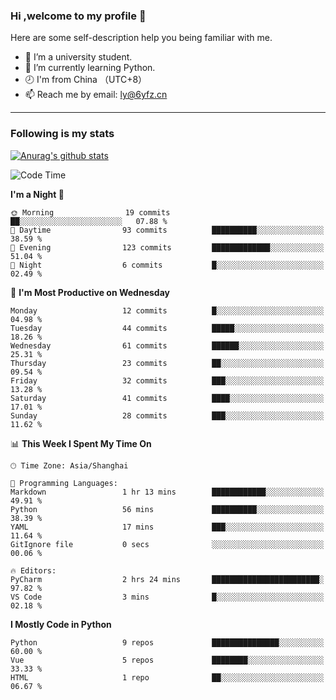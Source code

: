 ### Hi ,welcome to my profile 👋
Here are some self-description help you being familiar with me.
<!--
**liuyunfz/liuyunfz** is a ✨ _special_ ✨ repository because its `README.md` (this file) appears on your GitHub profile.
- 👯 I’m looking to collaborate on ...
- 🤔 I’m looking for help with ...
Here are some ideas to get you started:
-->
- 🏫 I’m a university student.
- 💪 I’m currently learning Python.
- 🕗 I'm from China （UTC+8）
- 📫 Reach me by email: [ly@6yfz.cn](mailto:ly@6yfz.cn)
  
---
### Following is my stats
  
[![Anurag's github stats](https://github-readme-stats.vercel.app/api?username=liuyunfz)](https://github.com/anuraghazra/github-readme-stats)
  
<!--START_SECTION:waka-->
![Code Time](http://img.shields.io/badge/Code%20Time-297%20hrs%2034%20mins-blue)

**I'm a Night 🦉** 

```text
🌞 Morning                19 commits          ██░░░░░░░░░░░░░░░░░░░░░░░   07.88 % 
🌆 Daytime                93 commits          ██████████░░░░░░░░░░░░░░░   38.59 % 
🌃 Evening                123 commits         █████████████░░░░░░░░░░░░   51.04 % 
🌙 Night                  6 commits           █░░░░░░░░░░░░░░░░░░░░░░░░   02.49 % 
```
📅 **I'm Most Productive on Wednesday** 

```text
Monday                   12 commits          █░░░░░░░░░░░░░░░░░░░░░░░░   04.98 % 
Tuesday                  44 commits          █████░░░░░░░░░░░░░░░░░░░░   18.26 % 
Wednesday                61 commits          ██████░░░░░░░░░░░░░░░░░░░   25.31 % 
Thursday                 23 commits          ██░░░░░░░░░░░░░░░░░░░░░░░   09.54 % 
Friday                   32 commits          ███░░░░░░░░░░░░░░░░░░░░░░   13.28 % 
Saturday                 41 commits          ████░░░░░░░░░░░░░░░░░░░░░   17.01 % 
Sunday                   28 commits          ███░░░░░░░░░░░░░░░░░░░░░░   11.62 % 
```


📊 **This Week I Spent My Time On** 

```text
🕑︎ Time Zone: Asia/Shanghai

💬 Programming Languages: 
Markdown                 1 hr 13 mins        ████████████░░░░░░░░░░░░░   49.91 % 
Python                   56 mins             ██████████░░░░░░░░░░░░░░░   38.39 % 
YAML                     17 mins             ███░░░░░░░░░░░░░░░░░░░░░░   11.64 % 
GitIgnore file           0 secs              ░░░░░░░░░░░░░░░░░░░░░░░░░   00.06 % 

🔥 Editors: 
PyCharm                  2 hrs 24 mins       ████████████████████████░   97.82 % 
VS Code                  3 mins              █░░░░░░░░░░░░░░░░░░░░░░░░   02.18 % 
```

**I Mostly Code in Python** 

```text
Python                   9 repos             ███████████████░░░░░░░░░░   60.00 % 
Vue                      5 repos             ████████░░░░░░░░░░░░░░░░░   33.33 % 
HTML                     1 repo              ██░░░░░░░░░░░░░░░░░░░░░░░   06.67 % 
```




<!--END_SECTION:waka-->
